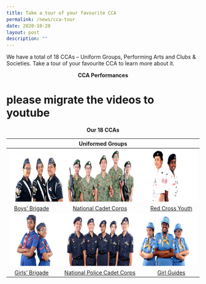 ```yaml
---
title: Take a tour of your favourite CCA
permalink: /news/cca-tour
date: 2020-10-20
layout: post
description: ""
---
```

We have a total of 18 CCAs – Uniform Groups, Performing Arts and Clubs & Societies. Take a tour of your favourite CCA to learn more about it. 

<p style="text-align: center;"> <strong>CCA Performances </strong></p>

# please migrate the videos to youtube
<p style="text-align: center;"> <strong>Our 18 CCAs </strong></p>

<table>
<thead>
  <tr>
    <th style="text-align: center;" colspan="3">Uniformed Groups</th>
  </tr>
</thead>
<tbody>
  <tr>
    <td colspan="3"><img src="/images/CCA%20Tour/UniformGroup1.png" alt="Uniformgroup1" width="720" height="138"></td>
  </tr>
  <tr>
    <td style="text-align: center;" ><a href="/student-development/CO-CURRICULAR-ACTIVITIES-CCA/boys-brigade/">Boys’ Brigade</a></td>
    <td style="text-align: center;" ><a href="/student-development/CO-CURRICULAR-ACTIVITIES-CCA/national-cadet-corps/">National Cadet Corps</a></td>
    <td style="text-align: center;"><a href="/student-development/CO-CURRICULAR-ACTIVITIES-CCA/red-cross-youth/">Red Cross Youth</a></td>
  </tr>
  <tr>
    <td colspan="3"><img src="/images/CCA%20Tour/UniformGroup2.png" alt="Uniformgroup2" width="720" height="137"></td>
  </tr>
  <tr>
    <td style="text-align: center;"><a href="/student-development/CO-CURRICULAR-ACTIVITIES-CCA/girls-brigade/">Girls’ Brigade</a></td>
    <td style="text-align: center;"><a href="/student-development/CO-CURRICULAR-ACTIVITIES-CCA/national-police-cadet-corps/">National Police Cadet Corps</a></td>
    <td style="text-align: center;"><a href="/student-development/CO-CURRICULAR-ACTIVITIES-CCA/girls-brigade/">Girl Guides</a></td>
  </tr>
</tbody>
</table>